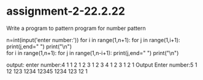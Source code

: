 # assignment-2-22.2.22
Write a program to pattern 
program for number pattern

n=int(input('enter number:'))
for i in range(1,n+1):
    for j in range(1,i+1):
        print(j,end=" ")
    print("\n")    
for i in range(1,n+1):
    for j in range(1,n-i+1):
        print(j,end=" ")
    print("\n")   

output:
enter number:4
1
1 2
1 2 3
1 2 3 4
1 2 3 
1 2 
1
Output
Enter number:5
1
12
123
1234
12345
1234
123
12
1

